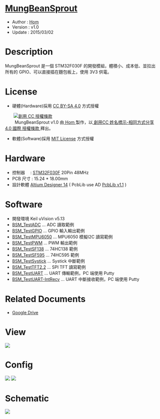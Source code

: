 ﻿[MungBeanSprout](https://github.com/KitSprout/MungBeanSprout)
========
* Author  : [Hom](https://github.com/Hom-Wang)
* Version : v1.0
* Update  : 2015/03/02

Description
========
MungBeanSprout 是一個 STM32F030F 的開發模組，體積小、成本低、並拉出所有的 GPIO、可以直接插在麵包板上，使用 3V3 供電。

License
========
* 硬體(Hardware)採用 [CC BY-SA 4.0](http://creativecommons.org/licenses/by-sa/4.0/deed.zh_TW) 方式授權 
  
　　<a rel="license" href="http://creativecommons.org/licenses/by-sa/4.0/deed.zh_TW"><img alt="創用 CC 授權條款" style="border-width:0" src="http://i.creativecommons.org/l/by-sa/3.0/tw/80x15.png" /></a>  
　　<span xmlns:dct="http://purl.org/dc/terms/" property="dct:title"> MungBeanSprout v1.0 </span>由<a xmlns:cc="http://creativecommons.org/ns#" href="http://about.me/Hom" property="cc:attributionName" rel="cc:attributionURL"> Hom </a>製作，以<a rel="license" href="http://creativecommons.org/licenses/by-sa/4.0/deed.zh_TW"> 創用CC 姓名標示-相同方式分享 4.0 國際 授權條款 </a>釋出。  

* 軟體(Software)採用 [MIT License](http://opensource.org/licenses/MIT) 方式授權  

Hardware
========
* 控制器　 : [STM32F030F](http://www.st.com/web/en/catalog/mmc/FM141/SC1169/SS1574/LN1826/PF258968) 20Pin 48MHz
* PCB 尺寸 : 15.24 * 18.00mm
* 設計軟體 [Altium Designer 14](http://www.altium.com/en/products/altium-designer) ( PcbLib use AD [PcbLib v1.1](https://github.com/KitSprout/AltiumDesigner_PcbLibrary/releases/tag/v1.1) )

Software
========
* 開發環境 Keil uVision v5.13
* [BSM_TestADC](https://github.com/KitSprout/MungBeanSprout/tree/master/Software/BSM_TestADC) ... ADC 讀取範例
* [BSM_TestGPIO](https://github.com/KitSprout/MungBeanSprout/tree/master/Software/BSM_TestGPIO) ... GPIO 輸入輸出範例
* [BSM_TestMPU6050](https://github.com/KitSprout/MungBeanSprout/tree/master/Software/BSM_TestMPU6050) ... MPU6050 模擬I2C 讀寫範例
* [BSM_TestPWM](https://github.com/KitSprout/MungBeanSprout/tree/master/Software/BSM_TestPWM) ... PWM 輸出範例
* [BSM_TestSF138](https://github.com/KitSprout/MungBeanSprout/tree/master/Software/BSM_TestSF138) ... 74HC138 範例
* [BSM_TestSF595](https://github.com/KitSprout/MungBeanSprout/tree/master/Software/BSM_TestSF595) ... 74HC595 範例
* [BSM_TestSystick](https://github.com/KitSprout/MungBeanSprout/tree/master/Software/BSM_TestSystick) ... Systick 中斷範例
* [BSM_TestTFT2.2](https://github.com/KitSprout/MungBeanSprout/tree/master/Software/BSM_TestTFT2.2) ... SPI TFT 讀寫範例
* [BSM_TestUART](https://github.com/KitSprout/MungBeanSprout/tree/master/Software/BSM_TestUART) ... UART 傳輸範例，PC 端使用 Putty
* [BSM_TestUART-IntRecv](https://github.com/KitSprout/MungBeanSprout/tree/master/Software/BSM_TestUART-IntRecv) ... UART 中斷接收範例，PC 端使用 Putty

Related Documents
========
* [Google Drive](http://goo.gl/i5fahz)

View
========
<img src="https://lh5.googleusercontent.com/-ScuEJge8KRw/VG4jHJs-ZpI/AAAAAAAALO4/s65es7P8gnY/s1600/DSC_2650.jpg" />

Config
========
<img src="https://lh4.googleusercontent.com/-wGYIDgoioXk/VHLSwlL3PaI/AAAAAAAALYc/_CMvftVr67A/s1600/Config_2.png" />
<img src="https://lh4.googleusercontent.com/-3KsPbPbc0GA/VHLSwltHYBI/AAAAAAAALYY/uF6fmXXzD_c/s1600/Config_1.png" />

Schematic
========
<img src="https://lh3.googleusercontent.com/-ct5bmDdww5s/VGc2Jpql_bI/AAAAAAAALLE/xLAkGv6_mY0/s1600/Sch_MungBeanSprout.png"/>

